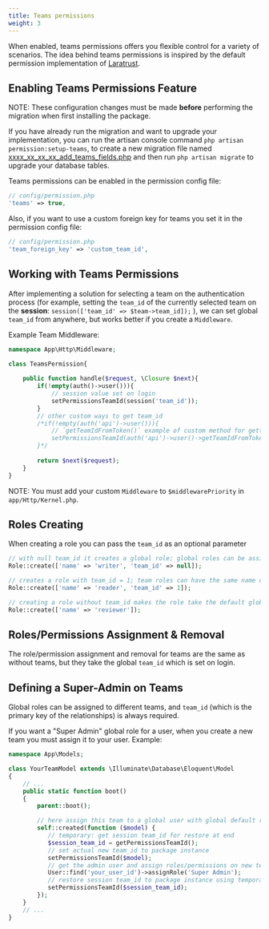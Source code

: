 ```yaml
---
title: Teams permissions
weight: 3
---
```


When enabled, teams permissions offers you flexible control for a variety of scenarios. The idea behind teams permissions is inspired by the default permission implementation of [Laratrust](https://laratrust.santigarcor.me/).

## Enabling Teams Permissions Feature

NOTE: These configuration changes must be made **before** performing the migration when first installing the package.

If you have already run the migration and want to upgrade your implementation, you can run the artisan console command `php artisan permission:setup-teams`, to create a new migration file named [xxxx_xx_xx_xx_add_teams_fields.php](https://github.com/spatie/laravel-permission/blob/main/database/migrations/add_teams_fields.php.stub) and then run `php artisan migrate` to upgrade your database tables.

Teams permissions can be enabled in the permission config file:

```php
// config/permission.php
'teams' => true,
```

Also, if you want to use a custom foreign key for teams you set it in the permission config file:
```php
// config/permission.php
'team_foreign_key' => 'custom_team_id',
```

## Working with Teams Permissions

After implementing a solution for selecting a team on the authentication process 
(for example, setting the `team_id` of the currently selected team on the **session**: `session(['team_id' => $team->team_id]);` ), 
we can set global `team_id` from anywhere, but works better if you create a `Middleware`. 

Example Team Middleware:

```php
namespace App\Http\Middleware;

class TeamsPermission{
    
    public function handle($request, \Closure $next){
        if(!empty(auth()->user())){
            // session value set on login
            setPermissionsTeamId(session('team_id'));
        }
        // other custom ways to get team_id
        /*if(!empty(auth('api')->user())){
            // `getTeamIdFromToken()` example of custom method for getting the set team_id 
            setPermissionsTeamId(auth('api')->user()->getTeamIdFromToken());
        }*/
        
        return $next($request);
    }
}
```
NOTE: You must add your custom `Middleware` to `$middlewarePriority` in `app/Http/Kernel.php`.
 
## Roles Creating

When creating a role you can pass the `team_id` as an optional parameter
 
```php
// with null team_id it creates a global role; global roles can be assigned to any team and they are unique
Role::create(['name' => 'writer', 'team_id' => null]);

// creates a role with team_id = 1; team roles can have the same name on different teams
Role::create(['name' => 'reader', 'team_id' => 1]);

// creating a role without team_id makes the role take the default global team_id
Role::create(['name' => 'reviewer']);
```

## Roles/Permissions Assignment & Removal

The role/permission assignment and removal for teams are the same as without teams, but they take the global `team_id` which is set on login.

## Defining a Super-Admin on Teams

Global roles can be assigned to different teams, and `team_id` (which is the primary key of the relationships) is always required. 

If you want a "Super Admin" global role for a user, when you create a new team you must assign it to your user. Example:

```php
namespace App\Models;

class YourTeamModel extends \Illuminate\Database\Eloquent\Model
{
    // ...
    public static function boot()
    {
        parent::boot();

        // here assign this team to a global user with global default role
        self::created(function ($model) {
           // temporary: get session team_id for restore at end
           $session_team_id = getPermissionsTeamId();
           // set actual new team_id to package instance
           setPermissionsTeamId($model);
           // get the admin user and assign roles/permissions on new team model
           User::find('your_user_id')->assignRole('Super Admin');
           // restore session team_id to package instance using temporary value stored above
           setPermissionsTeamId($session_team_id);
        });
    }
    // ...
}
```
